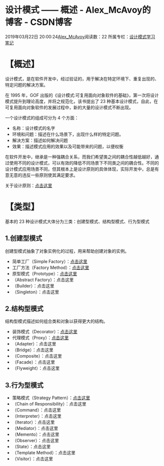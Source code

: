 # 设计模式 —— 概述 - Alex_McAvoy的博客 - CSDN博客





2019年03月22日 20:00:24[Alex_McAvoy](https://me.csdn.net/u011815404)阅读数：22
所属专栏：[设计模式学习笔记](https://blog.csdn.net/column/details/35125.html)









# 【概述】

设计模式，是在软件开发中，经过验证的，用于解决在特定环境下、重复出现的、特定问题的解决方案。

在 1995 年，GOF 出版的《设计模式:可复用面向对象软件的基础》，第一次将设计模式提升到理论高度，并将之规范化，该书提出了 23 种基本设计模式，自此，在可复用面向对象软件的发展过程中，新的大量的设计模式不断出现。 

一个设计模式的组成可分为 4 个方面：
- 名称：设计模式的名字
- 环境和问题：描述在什么场景下，出现什么样的特定问题。
- 解决方案：描述如何解决问题
- 效果：描述模式应用的效果以及可能带来的问题，以便权衡

在软件开发中，继承是一种强耦合关系，而我们希望类之间的耦合性越低越好，通过使用不同的设计模式，可以有效的降低不同场景下不同类之间的耦合性。不同的设计模式应用场景不同，但其根本上是设计原则的具体体现，实际开发中，总是有意无意的违反一些原则使其满足要求。

关于设计原则：[点击这里](https://blog.csdn.net/u011815404/article/details/88749541)

# 【类型】

基本的 23 种设计模式大体分为三类：创建型模式、结构型模式、行为型模式

## 1.创建型模式

创建型模式抽象了对象实例化的过程，用来帮助创建对象的实例。
- 简单工厂（Simple Factory）：[点击这里](https://blog.csdn.net/u011815404/article/details/88768268)
- 工厂方法（Factory Method）：[点击这里](https://blog.csdn.net/u011815404/article/details/89285742)
- 原型模式（Prototype）：[点击这里](https://blog.csdn.net/u011815404/article/details/89288849)
- （Abstract Factory）：点击这里
- （Builder）：点击这里
- （Singleton）：点击这里

## 2.结构型模式

结构型模式描述如何组合类和对象以获得更大的结构。
- 装饰模式（Decorator）：[点击这里](https://blog.csdn.net/u011815404/article/details/88782385)
- 代理模式（Proxy）：[点击这里](https://blog.csdn.net/u011815404/article/details/88931578)
- （Adapter）：点击这里
- （Bridge）：点击这里
- （Composite）：点击这里
- （Facade）：点击这里
- （Flyweight）：点击这里

## 3.行为型模式
- 策略模式（Strategy Pattern）：[点击这里](https://blog.csdn.net/u011815404/article/details/88769332)
- （Chain of Responsibility）：点击这里
- （Command）：点击这里
- （Interpreter）：点击这里
- （Iterator）：点击这里
- （Mediator）：点击这里
- （Memento）：点击这里
- （Observer）：点击这里
- （State）：点击这里
- （Template Method）：点击这里
- （Visitor）：点击这里





